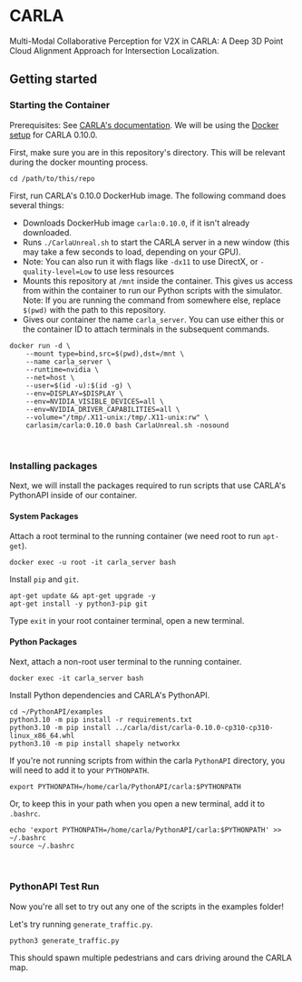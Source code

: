# CARLA

Multi-Modal Collaborative Perception for V2X in CARLA: A Deep 3D Point Cloud Alignment Approach for Intersection Localization.

## Getting started

### Starting the Container

Prerequisites: See [CARLA's documentation](https://carla-ue5.readthedocs.io/en/latest/). We will be using the [Docker setup](https://carla-ue5.readthedocs.io/en/latest/start_quickstart/#running-carla-using-a-docker-container) for CARLA 0.10.0.

First, make sure you are in this repository's directory. This will be relevant during the docker mounting process.

```
cd /path/to/this/repo
```

First, run CARLA's 0.10.0 DockerHub image. The following command does several things:
- Downloads DockerHub image `carla:0.10.0`, if it isn't already downloaded.
- Runs `./CarlaUnreal.sh` to start the CARLA server in a new window (this may take a few seconds to load, depending on your GPU).
- Note: You can also run it with flags like `-dx11` to use DirectX, or `-quality-level=Low` to use less resources
- Mounts this repository at `/mnt` inside the container. This gives us access from within the container to run our Python scripts with the simulator. <br />
Note: If you are running the command from somewhere else, replace `$(pwd)` with the path to this repository.
- Gives our container the name `carla_server`. You can use either this or the container ID to attach terminals in the subsequent commands.

```
docker run -d \
    --mount type=bind,src=$(pwd),dst=/mnt \
    --name carla_server \
    --runtime=nvidia \
    --net=host \
    --user=$(id -u):$(id -g) \
    --env=DISPLAY=$DISPLAY \
    --env=NVIDIA_VISIBLE_DEVICES=all \
    --env=NVIDIA_DRIVER_CAPABILITIES=all \
    --volume="/tmp/.X11-unix:/tmp/.X11-unix:rw" \
    carlasim/carla:0.10.0 bash CarlaUnreal.sh -nosound
```

<br />

### Installing packages

Next, we will install the packages required to run scripts that use CARLA's PythonAPI inside of our container.

#### System Packages

Attach a root terminal to the running container (we need root to run `apt-get`).

```
docker exec -u root -it carla_server bash
```

Install `pip` and `git`.

```
apt-get update && apt-get upgrade -y
apt-get install -y python3-pip git
```

Type `exit` in your root container terminal, open a new terminal. 

#### Python Packages

Next, attach a non-root user terminal to the running container.

```
docker exec -it carla_server bash
```

Install Python dependencies and CARLA's PythonAPI.

```
cd ~/PythonAPI/examples
python3.10 -m pip install -r requirements.txt
python3.10 -m pip install ../carla/dist/carla-0.10.0-cp310-cp310-linux_x86_64.whl
python3.10 -m pip install shapely networkx
```

If you're not running scripts from within the carla `PythonAPI` directory, you will need to add it to your `PYTHONPATH`.

```
export PYTHONPATH=/home/carla/PythonAPI/carla:$PYTHONPATH
```

Or, to keep this in your path when you open a new terminal, add it to `.bashrc`.

```
echo 'export PYTHONPATH=/home/carla/PythonAPI/carla:$PYTHONPATH' >> ~/.bashrc
source ~/.bashrc
```

<br />

### PythonAPI Test Run

Now you're all set to try out any one of the scripts in the examples folder!

Let's try running `generate_traffic.py`.

```
python3 generate_traffic.py
```

This should spawn multiple pedestrians and cars driving around the CARLA map.
